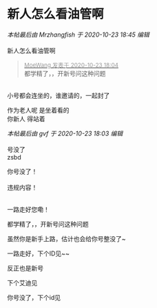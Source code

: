 # 新人怎么看油管啊


<i class="pstatus"> 本帖最后由 Mrzhangfish 于 2020-10-23 18:45 编辑 </i><br />
<br />
新人怎么看油管啊

<div class="quote"><blockquote><font size="2"><a href="https://www.hostloc.com/forum.php?mod=redirect&amp;goto=findpost&amp;pid=9342284&amp;ptid=757695" target="_blank"><font color="#999999">MoeWang 发表于 2020-10-23 18:04</font></a></font><br />
都学精了，，开新号问这种问题</blockquote></div><br />
小号都会连坐的，谁邀请的，一起封了

作为老人呢 是坐着看的<br />
你新人 得站着

<i class="pstatus"> 本帖最后由 gvf 于 2020-10-23 18:03 编辑 </i><br />
<br />
号没了<br />
zsbd

你号没了！<br />
<br />
违规内容！<br />
<br />
<img src="static/image/smiley/default/smile.gif" smilieid="1" border="0" alt="" /><img src="static/image/smiley/default/smile.gif" smilieid="1" border="0" alt="" /><img src="static/image/smiley/default/smile.gif" smilieid="1" border="0" alt="" />

一路走好您嘞！<img id="aimg_Ofvs0" onclick="zoom(this, this.src, 0, 0, 0)" class="zoom" src="https://cdn.jsdelivr.net/gh/hishis/forum-master/public/images/patch.gif" onmouseover="img_onmouseoverfunc(this)" onload="thumbImg(this)" border="0" alt="" />

都学精了，，开新号问这种问题<img src="static/image/smiley/default/lol.gif" smilieid="12" border="0" alt="" />

虽然你是新手上路，估计也会给你号整没了~

一路走好，下个ID见~~

反正也是新号

下个艾迪见

你号没了，下个id见
